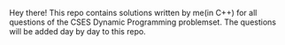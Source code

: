 Hey there!
This repo contains solutions written by me(in C++) for all questions of the CSES Dynamic Programming problemset.
The questions will be added day by day to this repo.
